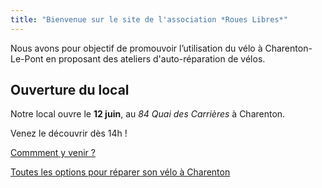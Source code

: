 ```yaml
---
title: "Bienvenue sur le site de l'association *Roues Libres*"
---
```


Nous avons pour objectif de promouvoir l’utilisation du vélo à Charenton-Le-Pont en proposant des ateliers d'auto-réparation de vélos.

## Ouverture du local

Notre local ouvre le **12 juin**, au *84 Quai des Carrières* à Charenton.

Venez le découvrir dès 14h !

[Commment y venir ?](/local/#comment-y-venir-)

[Toutes les options pour réparer son vélo à Charenton](/reparer-son-velo)
